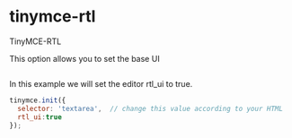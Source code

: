 # tinymce-rtl
TinyMCE-RTL

This option allows you to set the base UI 

``` rtl_ui:true 
```

In this example we will set the editor rtl_ui to true.
```js
tinymce.init({
  selector: 'textarea',  // change this value according to your HTML
  rtl_ui:true 
});
```

